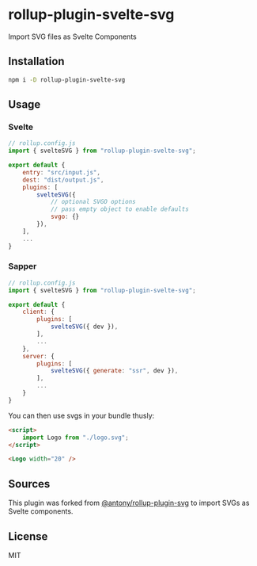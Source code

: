 # rollup-plugin-svelte-svg

Import SVG files as Svelte Components

## Installation

```bash
npm i -D rollup-plugin-svelte-svg
```

## Usage

### Svelte
```js
// rollup.config.js
import { svelteSVG } from "rollup-plugin-svelte-svg";

export default {
    entry: "src/input.js",
    dest: "dist/output.js",
    plugins: [
        svelteSVG({
            // optional SVGO options
            // pass empty object to enable defaults
            svgo: {}
        }),
    ],
    ...
}
```

### Sapper
```js
// rollup.config.js
import { svelteSVG } from "rollup-plugin-svelte-svg";

export default {
    client: {
        plugins: [
            svelteSVG({ dev }),            
        ],
        ...
    },
    server: {
        plugins: [
            svelteSVG({ generate: "ssr", dev }),
        ],
        ...
    }
}
```

You can then use svgs in your bundle thusly:

```html
<script>
	import Logo from "./logo.svg";
</script>

<Logo width="20" />
```

## Sources

This plugin was forked from [@antony/rollup-plugin-svg](https://github.com/antony/rollup-plugin-svg) to import SVGs as Svelte components.

## License

MIT
